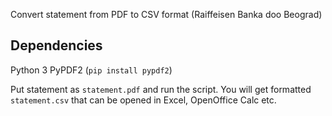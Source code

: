 Convert statement from PDF to CSV format (Raiffeisen Banka doo Beograd)

## Dependencies
Python 3
PyPDF2 (`pip install pypdf2`)

Put statement as `statement.pdf` and run the script. You will get formatted `statement.csv` that can be opened in Excel, OpenOffice Calc etc.